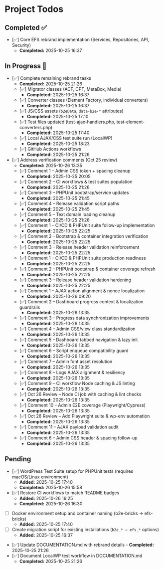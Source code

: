 # Project Todos

## Completed ✅

- [✅] Core EFS rebrand implementation (Services, Repositories, API, Security)
  - **Completed:** 2025-10-25 16:37

## In Progress 🔄

- [✅] Complete remaining rebrand tasks
  - **Completed:** 2025-10-25 21:26
  - [✅] Migrator classes (ACF, CPT, MetaBox, Media)
    - **Completed:** 2025-10-25 16:37
  - [✅] Converter classes (Element Factory, individual converters)
    - **Completed:** 2025-10-25 16:37
  - [✅] JS/CSS assets (`b2eData`, `data-b2e-*` attributes)
    - **Completed:** 2025-10-25 17:10
  - [✅] Test files updated (test-ajax-handlers.php,
    test-element-converters.php)
    - **Completed:** 2025-10-25 17:40
  - [✅] Local AJAX/CSS test suite run (LocalWP)
    - **Completed:** 2025-10-25 18:23
  - [✅] GitHub Actions workflows
    - **Completed:** 2025-10-25 21:26
- [✅] Address verification comments (Oct 25 review)
  - **Completed:** 2025-10-26 13:35
  - [✅] Comment 1 – Admin CSS token + spacing cleanup
    - **Completed:** 2025-10-25 20:05
  - [✅] Comment 2 – CI workflows & test suites population
    - **Completed:** 2025-10-25 21:26
  - [✅] Comment 3 – PHPUnit bootstrap/service updates
    - **Completed:** 2025-10-25 21:45
  - [✅] Comment 4 – Release validation script paths
    - **Completed:** 2025-10-25 21:45
  - [✅] Comment 5 – Text domain loading cleanup
    - **Completed:** 2025-10-25 21:26
  - [✅] Comment 1 – CI/CD & PHPUnit suite follow-up implementation
    - **Completed:** 2025-10-25 22:25
  - [✅] Comment 2 – Bootstrap & container integration verification
    - **Completed:** 2025-10-25 22:25
  - [✅] Comment 3 – Release header validation reinforcement
    - **Completed:** 2025-10-25 22:25
  - [✅] Comment 1 – CI/CD & PHPUnit suite production readiness
    - **Completed:** 2025-10-25 22:25
  - [✅] Comment 2 – PHPUnit bootstrap & container coverage refresh
    - **Completed:** 2025-10-25 22:25
  - [✅] Comment 3 – Release header validation hardening
    - **Completed:** 2025-10-25 22:25
  - [✅] Comment 1 – AJAX action alignment & nonce localization
    - **Completed:** 2025-10-26 09:20
  - [✅] Comment 2 – Dashboard progress context & localization guardrails
    - **Completed:** 2025-10-26 13:35
  - [✅] Comment 3 – Progress data synchronization improvements
    - **Completed:** 2025-10-26 13:35
  - [✅] Comment 4 – Admin CSS/view class standardization
    - **Completed:** 2025-10-26 13:35
  - [✅] Comment 5 – Dashboard tabbed navigation & lazy init
    - **Completed:** 2025-10-26 13:35
  - [✅] Comment 6 – Script enqueue compatibility guard
    - **Completed:** 2025-10-26 13:35
  - [✅] Comment 7 – Admin font asset resolution
    - **Completed:** 2025-10-26 13:35
  - [✅] Comment 8 – Logs AJAX alignment & resiliency
    - **Completed:** 2025-10-26 13:35
  - [✅] Comment 9 – CI workflow Node caching & JS linting
    - **Completed:** 2025-10-26 13:35
  - [✅] Oct 26 Review – Node CI job with caching & lint checks
    - **Completed:** 2025-10-26 13:35
  - [✅] Comment 10 – Admin E2E coverage (Playwright/Cypress)
    - **Completed:** 2025-10-26 13:35
  - [✅] Oct 26 Review – Add Playwright suite & wp-env automation
    - **Completed:** 2025-10-26 13:35
  - [✅] Comment 11 – AJAX payload validation audit
    - **Completed:** 2025-10-26 13:35
  - [✅] Comment 6 – Admin CSS header & spacing follow-up
    - **Completed:** 2025-10-26 13:35

## Pending

- [✅] WordPress Test Suite setup for PHPUnit tests (requires macOS/Linux
  environment)
  - **Added:** 2025-10-25 17:40
  - **Completed:** 2025-10-26 15:58
- [✅] Restore CI workflows to match README badges
  - **Added:** 2025-10-26 16:25
  - **Completed:** 2025-10-26 16:30
- [ ] Docker environment setup and container naming (b2e-bricks →
  efs-bricks)
  - **Added:** 2025-10-25 17:40
- [ ] Create migration script for existing installations (`b2e_* → efs_*`
  options)
  - **Added:** 2025-10-25 16:37
- [✅] Update DOCUMENTATION.md with rebrand details - **Completed:** 2025-10-25 21:26
- [✅] Document LocalWP test workflow in DOCUMENTATION.md
  - **Completed:** 2025-10-25 21:26
